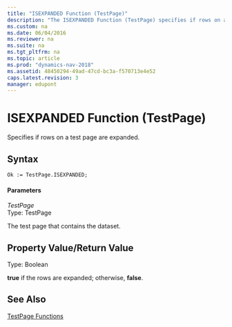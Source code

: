 ```yaml
---
title: "ISEXPANDED Function (TestPage)"
description: "The ISEXPANDED Function (TestPage) specifies if rows on a test page are expanded. This article describes its syntax, parameters, and property/return value."
ms.custom: na
ms.date: 06/04/2016
ms.reviewer: na
ms.suite: na
ms.tgt_pltfrm: na
ms.topic: article
ms.prod: "dynamics-nav-2018"
ms.assetid: 48450294-49ad-47cd-bc3a-f570713e4e52
caps.latest.revision: 3
manager: edupont
---
```

# ISEXPANDED Function (TestPage)
Specifies if rows on a test page are expanded.  
  
## Syntax  
  
```  
Ok := TestPage.ISEXPANDED;  
```  
  
#### Parameters  
 *TestPage*  
 Type: TestPage  
  
 The test page that contains the dataset.  
  
## Property Value/Return Value  
 Type: Boolean  
  
 **true** if the rows are expanded; otherwise, **false**.  
  
## See Also  
 [TestPage Functions](TestPage-Functions.md)